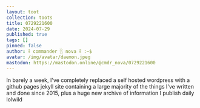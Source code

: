 ```yaml
---
layout: toot
collection: toots
title: 0729221600
date: 2024-07-29
published: true
tags: []
pinned: false
author: ⸸ commander ░ nova ⸸ :~$
avatar: /img/avatar/daemon.jpeg
mastodon: https://mastodon.online/@cmdr_nova/0729221600
---
```


In barely a week, I've completely replaced a self hosted wordpress with a github pages jekyll site containing a large majority of the things I've written and done since 2015, plus a huge new archive of information I publish daily lolwild
